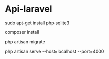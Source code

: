 # Api-laravel

sudo apt-get install php-sqlite3

composer install

php artisan migrate

php artisan serve --host=localhost --port=4000
